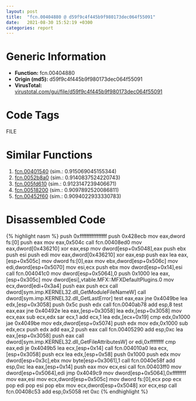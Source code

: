 ```yaml
---
layout: post
title:  "fcn.00404880 @ d59f9c4f445b9f980173dec064f55091"
date:   2021-08-30 15:52:19 +0300
categories: report
---
```


# Generic Information
- **Function:** fcn.00404880
- **Origin (md5):** d59f9c4f445b9f980173dec064f55091
- **VirusTotal:** [virustotal.com/gui/file/d59f9c4f445b9f980173dec064f55091][virustotal_ref]

# Code Tags
<span class="tag" id="FILE">FILE</span>


# Similar Functions

1. [fcn.00401540][similar_1_ref] (sim.: 0.915069045155344)
2. [fcn.0052b8a0][similar_2_ref] (sim.: 0.9140837524220743)
3. [fcn.005fd610][similar_3_ref] (sim.: 0.9123147239406671)
4. [fcn.00518200][similar_4_ref] (sim.: 0.9097892520086811)
5. [fcn.00452f60][similar_5_ref] (sim.: 0.9094022933330783)


# Disassembled Code

{% highlight nasm %}
push 0xffffffffffffffff
push 0x428ecb
mov eax,dword fs:[0]
push eax
mov eax,0x504c
call fcn.00408ed0
mov eax,dword[0x436210]
xor eax,esp
mov dword[esp+0x5048],eax
push ebx
push esi
push edi
mov eax,dword[0x436210]
xor eax,esp
push eax
lea eax,[esp+0x505c]
mov dword fs:[0],eax
mov ebx,dword[esp+0x506c]
mov edi,dword[esp+0x5070]
mov esi,ecx
push ebx
mov dword[esp+0x14],esi
call fcn.004041c0
mov dword[esp+0x5064],0
push 0x1000
lea eax,[esp+0x305c]
mov dword[esi],vtable.MFX::MFXDefaultPlugins.0
mov ecx,dword[edi+0x3a4]
push eax
push ecx
call dword[sym.imp.KERNEL32.dll_GetModuleFileNameW]
call dword[sym.imp.KERNEL32.dll_GetLastError]
test eax,eax
jne 0x4049be
lea edx,[esp+0x3058]
push 0x5c
push edx
call fcn.0040ab78
add esp,8
test eax,eax
jne 0x40492e
lea eax,[esp+0x3058]
lea edx,[esp+0x3058]
mov ecx,eax
sub ecx,edx
sar ecx,1
add ecx,1
lea edx,[ecx+0x19]
cmp edx,0x1000
jae 0x4049be
mov edx,dword[esp+0x5074]
push edx
mov edx,0x1000
sub edx,ecx
push edx
add eax,2
push eax
call fcn.00405290
add esp,0xc
lea eax,[esp+0x3058]
push eax
call dword[sym.imp.KERNEL32.dll_GetFileAttributesW]
or edi,0xffffffff
cmp eax,edi
je 0x4049b5
lea ecx,[esp+0x14]
call fcn.004010a0
lea ecx,[esp+0x3058]
push ecx
lea edx,[esp+0x58]
push 0x1000
push edx
mov dword[esp+0x3c],ebx
mov byte[esp+0x3061],1
call fcn.0040e58f
add esp,0xc
lea eax,[esp+0x14]
push eax
mov ecx,esi
call fcn.00403ff0
mov dword[esp+0x5064],edi
jmp 0x4049c9
mov dword[esp+0x5064],0xffffffff
mov eax,esi
mov ecx,dword[esp+0x505c]
mov dword fs:[0],ecx
pop ecx
pop edi
pop esi
pop ebx
mov ecx,dword[esp+0x5048]
xor ecx,esp
call fcn.00408c53
add esp,0x5058
ret 0xc
{% endhighlight %}


[similar_1_ref]: /report/fcn.00401540@d4e56c7d970c209a3a2b3c4b4cc5e586
[similar_2_ref]: /report/fcn.0052b8a0@c60344b51fa39a329b92557d24ff7670
[similar_3_ref]: /report/fcn.005fd610@52d540e8e13e0f0bbb8946b2363a382d
[similar_4_ref]: /report/fcn.00518200@c60344b51fa39a329b92557d24ff7670
[similar_5_ref]: /report/fcn.00452f60@289859175c221b107317af7727d26c17
[virustotal_ref]: https://www.virustotal.com/gui/file/d59f9c4f445b9f980173dec064f55091